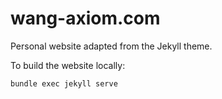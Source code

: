 # wang-axiom.com

Personal website adapted from the Jekyll theme.

To build the website locally: 
```
bundle exec jekyll serve
```
